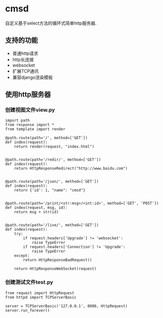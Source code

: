 # cmsd
自定义基于select方法的循环式简单http服务器.


## 支持的功能
- 普通http请求
- http长连接
- websocket
- 扩展TCP通讯
- 兼容django渲染模板


## 使用http服务器
### 创建视图文件view.py
    import path
    from response import *
    from template import render

    @path.route(path='/', method=['GET'])
    def index(request):
        return render(request, "index.html")
 
    
    @path.route(path='/redir/', method=['GET'])
    def index(request):
        return HttpResponseRedirect("http://www.baidu.com")
    
    
    @path.route(path='/json/', method=['GET'])
    def index(request):
        return {'id': 1, "name": "cmsd"}
    
    
    @path.route(path='/print/<str:msg>/<int:id>', method=['GET', 'POST'])
    def index(request, msg, id):
        return msg + str(id)


    @path.route(path='/live/', method=['GET'])
    def index(request):
        try:
            if request.headers['Upgrade'] != 'websocket':
                raise TypeError
            if request.headers['Connection'] != 'Upgrade':
                raise TypeError
        except:
            return HttpResponseBadRequest()
    
        return HttpResponseWebSocket(request)
### 创建测试文件test.py
    from request import HttpRequest
    from httpd import TCPServerBasic

    server = TCPServerBasic('127.0.0.1', 8000, HttpRequest)
    server.run_forever()
